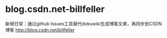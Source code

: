blog.csdn.net-billfeller
========================

新增日常：通过github Issues工具替代dokuwiki生成博客文章，再同步到CSDN博客 http://blog.csdn.net/billfeller

